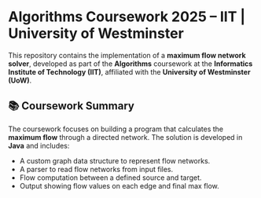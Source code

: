 # Algorithms Coursework 2025 – IIT | University of Westminster

This repository contains the implementation of a **maximum flow network solver**, developed as part of the **Algorithms** coursework at the **Informatics Institute of Technology (IIT)**, affiliated with the **University of Westminster (UoW)**.

## 📚 Coursework Summary

The coursework focuses on building a program that calculates the **maximum flow** through a directed network. The solution is developed in **Java** and includes:

- A custom graph data structure to represent flow networks.
- A parser to read flow networks from input files.
- Flow computation between a defined source and target.
- Output showing flow values on each edge and final max flow.

